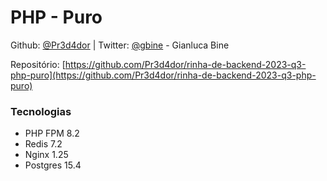 # PHP - Puro

Github: [@Pr3d4dor](https://github.com/Pr3d4dor) | Twitter: [@gbine](https://twitter.com/GianlucaBine) - Gianluca Bine

Repositório: [https://github.com/Pr3d4dor/rinha-de-backend-2023-q3-php-puro](https://github.com/Pr3d4dor/rinha-de-backend-2023-q3-php-puro)

### Tecnologias

- PHP FPM 8.2
- Redis 7.2
- Nginx 1.25
- Postgres 15.4
